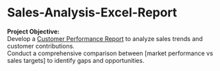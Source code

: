 # Sales-Analysis-Excel-Report

**Project Objective:**  
Develop a [Customer Performance Report](https://github.com/Nazeer04/Sales-Analysis-Excel-Report/blob/main/Customer%20Performance%20Report.pdf)  to analyze sales trends and customer contributions.  
Conduct a comprehensive comparison between [market performance vs sales targets] to identify gaps and opportunities.
